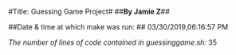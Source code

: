 #Title: Guessing Game Project#
##**By Jamie Z**##

##Date & time at which make was run: ##
03/30/2019,06:16:57 PM

*The number of lines of code contained in guessinggame.sh:* 
35 
